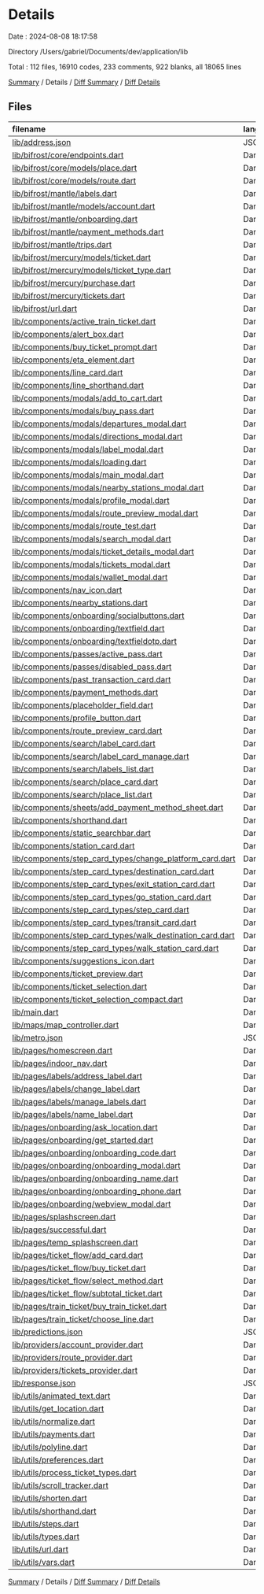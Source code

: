 # Details

Date : 2024-08-08 18:17:58

Directory /Users/gabriel/Documents/dev/application/lib

Total : 112 files,  16910 codes, 233 comments, 922 blanks, all 18065 lines

[Summary](results.md) / Details / [Diff Summary](diff.md) / [Diff Details](diff-details.md)

## Files
| filename | language | code | comment | blank | total |
| :--- | :--- | ---: | ---: | ---: | ---: |
| [lib/address.json](/lib/address.json) | JSON | 116 | 0 | 0 | 116 |
| [lib/bifrost/core/endpoints.dart](/lib/bifrost/core/endpoints.dart) | Dart | 78 | 0 | 30 | 108 |
| [lib/bifrost/core/models/place.dart](/lib/bifrost/core/models/place.dart) | Dart | 69 | 0 | 13 | 82 |
| [lib/bifrost/core/models/route.dart](/lib/bifrost/core/models/route.dart) | Dart | 222 | 0 | 47 | 269 |
| [lib/bifrost/mantle/labels.dart](/lib/bifrost/mantle/labels.dart) | Dart | 44 | 0 | 15 | 59 |
| [lib/bifrost/mantle/models/account.dart](/lib/bifrost/mantle/models/account.dart) | Dart | 150 | 0 | 23 | 173 |
| [lib/bifrost/mantle/onboarding.dart](/lib/bifrost/mantle/onboarding.dart) | Dart | 40 | 0 | 11 | 51 |
| [lib/bifrost/mantle/payment_methods.dart](/lib/bifrost/mantle/payment_methods.dart) | Dart | 12 | 0 | 5 | 17 |
| [lib/bifrost/mantle/trips.dart](/lib/bifrost/mantle/trips.dart) | Dart | 20 | 0 | 8 | 28 |
| [lib/bifrost/mercury/models/ticket.dart](/lib/bifrost/mercury/models/ticket.dart) | Dart | 59 | 0 | 7 | 66 |
| [lib/bifrost/mercury/models/ticket_type.dart](/lib/bifrost/mercury/models/ticket_type.dart) | Dart | 26 | 0 | 4 | 30 |
| [lib/bifrost/mercury/purchase.dart](/lib/bifrost/mercury/purchase.dart) | Dart | 59 | 0 | 15 | 74 |
| [lib/bifrost/mercury/tickets.dart](/lib/bifrost/mercury/tickets.dart) | Dart | 39 | 0 | 13 | 52 |
| [lib/bifrost/url.dart](/lib/bifrost/url.dart) | Dart | 21 | 0 | 6 | 27 |
| [lib/components/active_train_ticket.dart](/lib/components/active_train_ticket.dart) | Dart | 176 | 0 | 4 | 180 |
| [lib/components/alert_box.dart](/lib/components/alert_box.dart) | Dart | 147 | 1 | 2 | 150 |
| [lib/components/buy_ticket_prompt.dart](/lib/components/buy_ticket_prompt.dart) | Dart | 59 | 0 | 4 | 63 |
| [lib/components/eta_element.dart](/lib/components/eta_element.dart) | Dart | 48 | 0 | 3 | 51 |
| [lib/components/line_card.dart](/lib/components/line_card.dart) | Dart | 65 | 0 | 3 | 68 |
| [lib/components/line_shorthand.dart](/lib/components/line_shorthand.dart) | Dart | 36 | 0 | 3 | 39 |
| [lib/components/modals/add_to_cart.dart](/lib/components/modals/add_to_cart.dart) | Dart | 234 | 0 | 11 | 245 |
| [lib/components/modals/buy_pass.dart](/lib/components/modals/buy_pass.dart) | Dart | 227 | 4 | 10 | 241 |
| [lib/components/modals/departures_modal.dart](/lib/components/modals/departures_modal.dart) | Dart | 225 | 1 | 3 | 229 |
| [lib/components/modals/directions_modal.dart](/lib/components/modals/directions_modal.dart) | Dart | 119 | 0 | 3 | 122 |
| [lib/components/modals/label_modal.dart](/lib/components/modals/label_modal.dart) | Dart | 154 | 1 | 6 | 161 |
| [lib/components/modals/loading.dart](/lib/components/modals/loading.dart) | Dart | 25 | 0 | 3 | 28 |
| [lib/components/modals/main_modal.dart](/lib/components/modals/main_modal.dart) | Dart | 186 | 21 | 9 | 216 |
| [lib/components/modals/nearby_stations_modal.dart](/lib/components/modals/nearby_stations_modal.dart) | Dart | 161 | 1 | 3 | 165 |
| [lib/components/modals/profile_modal.dart](/lib/components/modals/profile_modal.dart) | Dart | 188 | 1 | 4 | 193 |
| [lib/components/modals/route_preview_modal.dart](/lib/components/modals/route_preview_modal.dart) | Dart | 246 | 2 | 13 | 261 |
| [lib/components/modals/route_test.dart](/lib/components/modals/route_test.dart) | Dart | 125 | 0 | 3 | 128 |
| [lib/components/modals/search_modal.dart](/lib/components/modals/search_modal.dart) | Dart | 160 | 1 | 6 | 167 |
| [lib/components/modals/ticket_details_modal.dart](/lib/components/modals/ticket_details_modal.dart) | Dart | 174 | 7 | 7 | 188 |
| [lib/components/modals/tickets_modal.dart](/lib/components/modals/tickets_modal.dart) | Dart | 111 | 0 | 2 | 113 |
| [lib/components/modals/wallet_modal.dart](/lib/components/modals/wallet_modal.dart) | Dart | 85 | 0 | 5 | 90 |
| [lib/components/nav_icon.dart](/lib/components/nav_icon.dart) | Dart | 29 | 0 | 3 | 32 |
| [lib/components/nearby_stations.dart](/lib/components/nearby_stations.dart) | Dart | 34 | 0 | 3 | 37 |
| [lib/components/onboarding/socialbuttons.dart](/lib/components/onboarding/socialbuttons.dart) | Dart | 58 | 1 | 4 | 63 |
| [lib/components/onboarding/textfield.dart](/lib/components/onboarding/textfield.dart) | Dart | 30 | 1 | 4 | 35 |
| [lib/components/onboarding/textfieldotp.dart](/lib/components/onboarding/textfieldotp.dart) | Dart | 35 | 1 | 4 | 40 |
| [lib/components/passes/active_pass.dart](/lib/components/passes/active_pass.dart) | Dart | 32 | 0 | 4 | 36 |
| [lib/components/passes/disabled_pass.dart](/lib/components/passes/disabled_pass.dart) | Dart | 33 | 0 | 4 | 37 |
| [lib/components/past_transaction_card.dart](/lib/components/past_transaction_card.dart) | Dart | 50 | 0 | 3 | 53 |
| [lib/components/payment_methods.dart](/lib/components/payment_methods.dart) | Dart | 44 | 0 | 5 | 49 |
| [lib/components/placeholder_field.dart](/lib/components/placeholder_field.dart) | Dart | 35 | 0 | 3 | 38 |
| [lib/components/profile_button.dart](/lib/components/profile_button.dart) | Dart | 39 | 0 | 3 | 42 |
| [lib/components/route_preview_card.dart](/lib/components/route_preview_card.dart) | Dart | 92 | 1 | 5 | 98 |
| [lib/components/search/label_card.dart](/lib/components/search/label_card.dart) | Dart | 141 | 1 | 8 | 150 |
| [lib/components/search/label_card_manage.dart](/lib/components/search/label_card_manage.dart) | Dart | 161 | 1 | 8 | 170 |
| [lib/components/search/labels_list.dart](/lib/components/search/labels_list.dart) | Dart | 48 | 0 | 3 | 51 |
| [lib/components/search/place_card.dart](/lib/components/search/place_card.dart) | Dart | 58 | 0 | 3 | 61 |
| [lib/components/search/place_list.dart](/lib/components/search/place_list.dart) | Dart | 59 | 0 | 6 | 65 |
| [lib/components/sheets/add_payment_method_sheet.dart](/lib/components/sheets/add_payment_method_sheet.dart) | Dart | 32 | 0 | 2 | 34 |
| [lib/components/shorthand.dart](/lib/components/shorthand.dart) | Dart | 51 | 0 | 3 | 54 |
| [lib/components/static_searchbar.dart](/lib/components/static_searchbar.dart) | Dart | 46 | 1 | 4 | 51 |
| [lib/components/station_card.dart](/lib/components/station_card.dart) | Dart | 72 | 0 | 3 | 75 |
| [lib/components/step_card_types/change_platform_card.dart](/lib/components/step_card_types/change_platform_card.dart) | Dart | 71 | 33 | 3 | 107 |
| [lib/components/step_card_types/destination_card.dart](/lib/components/step_card_types/destination_card.dart) | Dart | 77 | 0 | 3 | 80 |
| [lib/components/step_card_types/exit_station_card.dart](/lib/components/step_card_types/exit_station_card.dart) | Dart | 45 | 30 | 3 | 78 |
| [lib/components/step_card_types/go_station_card.dart](/lib/components/step_card_types/go_station_card.dart) | Dart | 71 | 33 | 3 | 107 |
| [lib/components/step_card_types/step_card.dart](/lib/components/step_card_types/step_card.dart) | Dart | 70 | 0 | 8 | 78 |
| [lib/components/step_card_types/transit_card.dart](/lib/components/step_card_types/transit_card.dart) | Dart | 241 | 3 | 7 | 251 |
| [lib/components/step_card_types/walk_destination_card.dart](/lib/components/step_card_types/walk_destination_card.dart) | Dart | 48 | 0 | 3 | 51 |
| [lib/components/step_card_types/walk_station_card.dart](/lib/components/step_card_types/walk_station_card.dart) | Dart | 48 | 0 | 3 | 51 |
| [lib/components/suggestions_icon.dart](/lib/components/suggestions_icon.dart) | Dart | 36 | 0 | 3 | 39 |
| [lib/components/ticket_preview.dart](/lib/components/ticket_preview.dart) | Dart | 113 | 1 | 6 | 120 |
| [lib/components/ticket_selection.dart](/lib/components/ticket_selection.dart) | Dart | 36 | 0 | 4 | 40 |
| [lib/components/ticket_selection_compact.dart](/lib/components/ticket_selection_compact.dart) | Dart | 53 | 0 | 4 | 57 |
| [lib/main.dart](/lib/main.dart) | Dart | 63 | 5 | 5 | 73 |
| [lib/maps/map_controller.dart](/lib/maps/map_controller.dart) | Dart | 27 | 0 | 6 | 33 |
| [lib/metro.json](/lib/metro.json) | JSON | 2,946 | 0 | 0 | 2,946 |
| [lib/pages/homescreen.dart](/lib/pages/homescreen.dart) | Dart | 121 | 5 | 16 | 142 |
| [lib/pages/indoor_nav.dart](/lib/pages/indoor_nav.dart) | Dart | 185 | 1 | 13 | 199 |
| [lib/pages/labels/address_label.dart](/lib/pages/labels/address_label.dart) | Dart | 86 | 1 | 7 | 94 |
| [lib/pages/labels/change_label.dart](/lib/pages/labels/change_label.dart) | Dart | 215 | 1 | 10 | 226 |
| [lib/pages/labels/manage_labels.dart](/lib/pages/labels/manage_labels.dart) | Dart | 100 | 1 | 4 | 105 |
| [lib/pages/labels/name_label.dart](/lib/pages/labels/name_label.dart) | Dart | 115 | 1 | 7 | 123 |
| [lib/pages/onboarding/ask_location.dart](/lib/pages/onboarding/ask_location.dart) | Dart | 272 | 3 | 19 | 294 |
| [lib/pages/onboarding/get_started.dart](/lib/pages/onboarding/get_started.dart) | Dart | 112 | 0 | 5 | 117 |
| [lib/pages/onboarding/onboarding_code.dart](/lib/pages/onboarding/onboarding_code.dart) | Dart | 214 | 2 | 10 | 226 |
| [lib/pages/onboarding/onboarding_modal.dart](/lib/pages/onboarding/onboarding_modal.dart) | Dart | 194 | 3 | 6 | 203 |
| [lib/pages/onboarding/onboarding_name.dart](/lib/pages/onboarding/onboarding_name.dart) | Dart | 248 | 0 | 12 | 260 |
| [lib/pages/onboarding/onboarding_phone.dart](/lib/pages/onboarding/onboarding_phone.dart) | Dart | 211 | 0 | 12 | 223 |
| [lib/pages/onboarding/webview_modal.dart](/lib/pages/onboarding/webview_modal.dart) | Dart | 30 | 0 | 2 | 32 |
| [lib/pages/splashscreen.dart](/lib/pages/splashscreen.dart) | Dart | 57 | 16 | 13 | 86 |
| [lib/pages/successful.dart](/lib/pages/successful.dart) | Dart | 237 | 1 | 5 | 243 |
| [lib/pages/temp_splashscreen.dart](/lib/pages/temp_splashscreen.dart) | Dart | 37 | 0 | 10 | 47 |
| [lib/pages/ticket_flow/add_card.dart](/lib/pages/ticket_flow/add_card.dart) | Dart | 211 | 1 | 9 | 221 |
| [lib/pages/ticket_flow/buy_ticket.dart](/lib/pages/ticket_flow/buy_ticket.dart) | Dart | 351 | 11 | 18 | 380 |
| [lib/pages/ticket_flow/select_method.dart](/lib/pages/ticket_flow/select_method.dart) | Dart | 159 | 2 | 4 | 165 |
| [lib/pages/ticket_flow/subtotal_ticket.dart](/lib/pages/ticket_flow/subtotal_ticket.dart) | Dart | 183 | 1 | 2 | 186 |
| [lib/pages/train_ticket/buy_train_ticket.dart](/lib/pages/train_ticket/buy_train_ticket.dart) | Dart | 141 | 0 | 7 | 148 |
| [lib/pages/train_ticket/choose_line.dart](/lib/pages/train_ticket/choose_line.dart) | Dart | 113 | 0 | 4 | 117 |
| [lib/predictions.json](/lib/predictions.json) | JSON | 251 | 0 | 0 | 251 |
| [lib/providers/account_provider.dart](/lib/providers/account_provider.dart) | Dart | 270 | 5 | 81 | 356 |
| [lib/providers/route_provider.dart](/lib/providers/route_provider.dart) | Dart | 117 | 5 | 41 | 163 |
| [lib/providers/tickets_provider.dart](/lib/providers/tickets_provider.dart) | Dart | 156 | 3 | 47 | 206 |
| [lib/response.json](/lib/response.json) | JSON | 2,897 | 0 | 0 | 2,897 |
| [lib/utils/animated_text.dart](/lib/utils/animated_text.dart) | Dart | 56 | 0 | 7 | 63 |
| [lib/utils/get_location.dart](/lib/utils/get_location.dart) | Dart | 24 | 7 | 7 | 38 |
| [lib/utils/normalize.dart](/lib/utils/normalize.dart) | Dart | 66 | 4 | 17 | 87 |
| [lib/utils/payments.dart](/lib/utils/payments.dart) | Dart | 32 | 0 | 6 | 38 |
| [lib/utils/polyline.dart](/lib/utils/polyline.dart) | Dart | 45 | 0 | 7 | 52 |
| [lib/utils/preferences.dart](/lib/utils/preferences.dart) | Dart | 37 | 1 | 13 | 51 |
| [lib/utils/process_ticket_types.dart](/lib/utils/process_ticket_types.dart) | Dart | 64 | 0 | 16 | 80 |
| [lib/utils/scroll_tracker.dart](/lib/utils/scroll_tracker.dart) | Dart | 48 | 0 | 6 | 54 |
| [lib/utils/shorten.dart](/lib/utils/shorten.dart) | Dart | 7 | 0 | 1 | 8 |
| [lib/utils/shorthand.dart](/lib/utils/shorthand.dart) | Dart | 19 | 1 | 3 | 23 |
| [lib/utils/steps.dart](/lib/utils/steps.dart) | Dart | 103 | 2 | 9 | 114 |
| [lib/utils/types.dart](/lib/utils/types.dart) | Dart | 9 | 0 | 3 | 12 |
| [lib/utils/url.dart](/lib/utils/url.dart) | Dart | 15 | 0 | 5 | 20 |
| [lib/utils/vars.dart](/lib/utils/vars.dart) | Dart | 72 | 3 | 8 | 83 |

[Summary](results.md) / Details / [Diff Summary](diff.md) / [Diff Details](diff-details.md)
